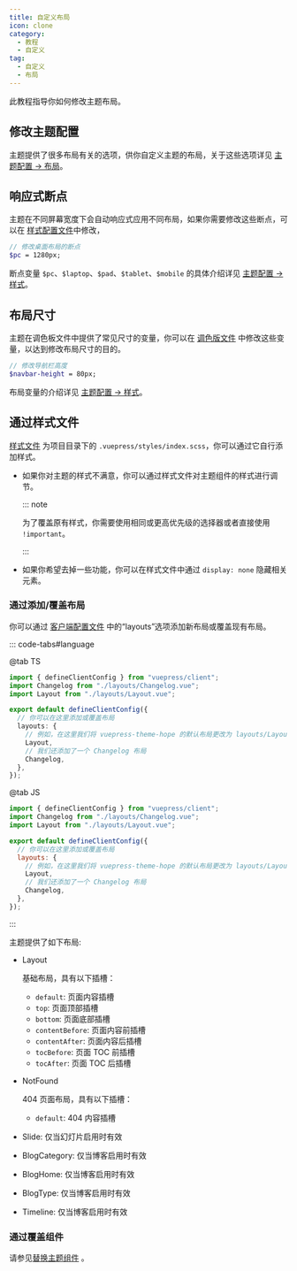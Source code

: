 ```yaml
---
title: 自定义布局
icon: clone
category:
  - 教程
  - 自定义
tag:
  - 自定义
  - 布局
---
```


此教程指导你如何修改主题布局。

<!-- more -->

## 修改主题配置

主题提供了很多布局有关的选项，供你自定义主题的布局，关于这些选项详见 [主题配置 → 布局](../../config/theme/layout.md)。

## 响应式断点

主题在不同屏幕宽度下会自动响应式应用不同布局，如果你需要修改这些断点，可以在 [样式配置文件](../../config/style.md#configscss)中修改，

```scss title=".vuepress/styles/config.scss"
// 修改桌面布局的断点
$pc = 1280px;
```

断点变量 `$pc`、`$laptop`、`$pad`、`$tablet`、`$mobile` 的具体介绍详见 [主题配置 → 样式](../../config/style.md#configscss)。

## 布局尺寸

主题在调色板文件中提供了常见尺寸的变量，你可以在 [调色版文件](../../config/style.md#palettescss) 中修改这些变量，以达到修改布局尺寸的目的。

```scss title=".vuepress/styles/palette.scss"
// 修改导航栏高度
$navbar-height = 80px;
```

布局变量的介绍详见 [主题配置 → 样式](../../config/style.md#palettescss)。

## 通过样式文件

[样式文件](../../config/style.md#indexscss) 为项目目录下的 `.vuepress/styles/index.scss`，你可以通过它自行添加样式。

- 如果你对主题的样式不满意，你可以通过样式文件对主题组件的样式进行调节。

  ::: note

  为了覆盖原有样式，你需要使用相同或更高优先级的选择器或者直接使用 `!important`。

  :::

- 如果你希望去掉一些功能，你可以在样式文件中通过 `display: none` 隐藏相关元素。

### 通过添加/覆盖布局

你可以通过 [客户端配置文件](../../cookbook/vuepress/config.md#客户端配置文件) 中的“layouts”选项添加新布局或覆盖现有布局。

<!-- #region layout -->

::: code-tabs#language

@tab TS

```ts title=".vuepress/client.ts"
import { defineClientConfig } from "vuepress/client";
import Changelog from "./layouts/Changelog.vue";
import Layout from "./layouts/Layout.vue";

export default defineClientConfig({
  // 你可以在这里添加或覆盖布局
  layouts: {
    // 例如，在这里我们将 vuepress-theme-hope 的默认布局更改为 layouts/Layout.vue
    Layout,
    // 我们还添加了一个 Changelog 布局
    Changelog,
  },
});
```

@tab JS

```js title=".vuepress/client.js"
import { defineClientConfig } from "vuepress/client";
import Changelog from "./layouts/Changelog.vue";
import Layout from "./layouts/Layout.vue";

export default defineClientConfig({
  // 你可以在这里添加或覆盖布局
  layouts: {
    // 例如，在这里我们将 vuepress-theme-hope 的默认布局更改为 layouts/Layout.vue
    Layout,
    // 我们还添加了一个 Changelog 布局
    Changelog,
  },
});
```

:::

<!-- #endregion layout -->

主题提供了如下布局:

- Layout

  基础布局，具有以下插槽：

  - `default`: 页面内容插槽
  - `top`: 页面顶部插槽
  - `bottom`: 页面底部插槽
  - `contentBefore`: 页面内容前插槽
  - `contentAfter`: 页面内容后插槽
  - `tocBefore`: 页面 TOC 前插槽
  - `tocAfter`: 页面 TOC 后插槽

- NotFound

  404 页面布局，具有以下插槽：

  - `default`: 404 内容插槽

- Slide: 仅当幻灯片启用时有效
- BlogCategory: 仅当博客启用时有效
- BlogHome: 仅当博客启用时有效
- BlogType: 仅当博客启用时有效
- Timeline: 仅当博客启用时有效

### 通过覆盖组件

请参见[替换主题组件](../advanced/replace.md) 。
